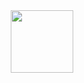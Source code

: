 <div id="header" align="center">
  <img src="https://giphy.com/embed/nFLW7PNGgN3lI68rdv](https://media.giphy.com/media/nFLW7PNGgN3lI68rdv/giphy.gif" width="100"/>
</div>
